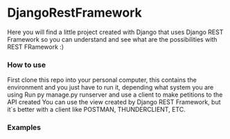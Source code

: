 # DjangoRestFramework
Here you will find a little project created with Django that uses Django REST Framework so you can understand and see what are the possibilities with REST FRamework :)

### How to use
First clone this repo into your personal computer, this contains the environment and you just have to run it, depending what system you are using
Run py manage.py runserver and use a client to make petitions to the API created
You can use the view created by Django REST Framework, but it´s better with a client like POSTMAN, THUNDERCLIENT, ETC.

### Examples
